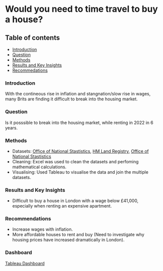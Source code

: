 # Would you need to time travel to buy a house?
## Table of contents
- [Introduction](#Introduction)
- [Question](#Question)
- [Methods](#Methods)
- [Results and Key Insights](#Results-and-Key-Insights)
- [Recommedations](#Recommendations)
### Introduction
With the contineous rise in inflation and stangnation/slow rise in wages, many Brits are finding it difficult to break into the housing market.
### Question
Is it posssible to break into the housing market, while renting in 2022 in 6 years.
### Methods
- Datasets: [Office of National Stastistics](https://www.ons.gov.uk/peoplepopulationandcommunity/personalandhouseholdfinances/incomeandwealth/bulletins/householddisposableincomeandinequality/financialyearending2021), [HM Land Registry](https://landregistry.data.gov.uk/app/ukhpi/browse?from=1990-01-01&location=http%3A%2F%2Flandregistry.data.gov.uk%2Fid%2Fregion%2Funited-kingdom&to=1999-12-01&lang=en), [Office of National Stastistics](https://www.ons.gov.uk/peoplepopulationandcommunity/housing/adhocs/12871privaterentalmarketinlondonjanuarytodecember2020)
- Cleaning: Excel was used to clean the datasets and perfoming mathematical calculations.
- Visualising: Used Tableau to visualise the data and join the multiple datasets.
### Results and Key Insights
- Difficult to buy a house in London with a wage below £41,000, especially when renting an expensive apartment.

### Recommendations
- Increase wages with inflation.
- More affordable houses to rent and buy (Need to investigate why housing prices have increased dramatically in London).

### Dashboard
[Tableau Dashboard](https://public.tableau.com/views/Wouldyouneedtotimetraveltobuyahouse/Aretheglorydaysforhousehuntingbehindus?:language=en-GB&:sid=&:display_count=n&:origin=viz_share_link) 
